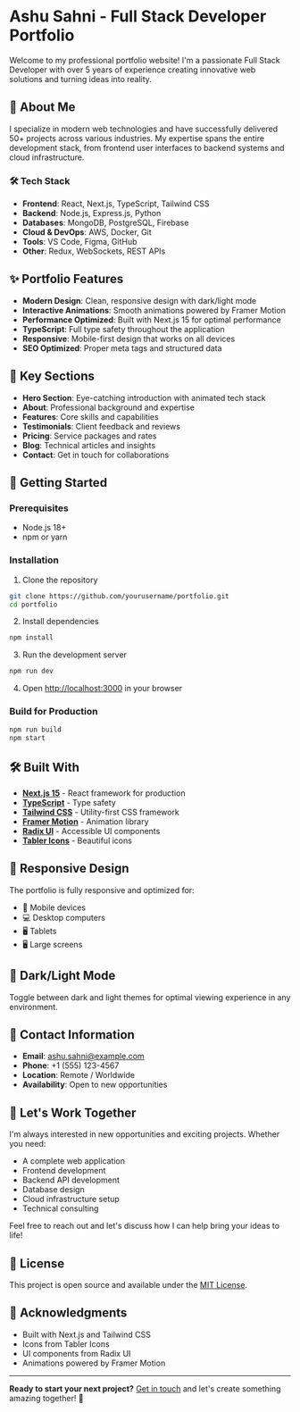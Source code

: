 # Ashu Sahni - Full Stack Developer Portfolio

Welcome to my professional portfolio website! I'm a passionate Full Stack Developer with over 5 years of experience creating innovative web solutions and turning ideas into reality.

## 🚀 About Me

I specialize in modern web technologies and have successfully delivered 50+ projects across various industries. My expertise spans the entire development stack, from frontend user interfaces to backend systems and cloud infrastructure.

### 🛠️ Tech Stack

- **Frontend**: React, Next.js, TypeScript, Tailwind CSS
- **Backend**: Node.js, Express.js, Python
- **Databases**: MongoDB, PostgreSQL, Firebase
- **Cloud & DevOps**: AWS, Docker, Git
- **Tools**: VS Code, Figma, GitHub
- **Other**: Redux, WebSockets, REST APIs

## ✨ Portfolio Features

- **Modern Design**: Clean, responsive design with dark/light mode
- **Interactive Animations**: Smooth animations powered by Framer Motion
- **Performance Optimized**: Built with Next.js 15 for optimal performance
- **TypeScript**: Full type safety throughout the application
- **Responsive**: Mobile-first design that works on all devices
- **SEO Optimized**: Proper meta tags and structured data

## 🎯 Key Sections

- **Hero Section**: Eye-catching introduction with animated tech stack
- **About**: Professional background and expertise
- **Features**: Core skills and capabilities
- **Testimonials**: Client feedback and reviews
- **Pricing**: Service packages and rates
- **Blog**: Technical articles and insights
- **Contact**: Get in touch for collaborations

## 🚀 Getting Started

### Prerequisites

- Node.js 18+ 
- npm or yarn

### Installation

1. Clone the repository
```bash
git clone https://github.com/yourusername/portfolio.git
cd portfolio
```

2. Install dependencies
```bash
npm install
```

3. Run the development server
```bash
npm run dev
```

4. Open [http://localhost:3000](http://localhost:3000) in your browser

### Build for Production

```bash
npm run build
npm start
```

## 🛠️ Built With

- **[Next.js 15](https://nextjs.org/)** - React framework for production
- **[TypeScript](https://www.typescriptlang.org/)** - Type safety
- **[Tailwind CSS](https://tailwindcss.com/)** - Utility-first CSS framework
- **[Framer Motion](https://www.framer.com/motion/)** - Animation library
- **[Radix UI](https://www.radix-ui.com/)** - Accessible UI components
- **[Tabler Icons](https://tabler-icons.io/)** - Beautiful icons

## 📱 Responsive Design

The portfolio is fully responsive and optimized for:
- 📱 Mobile devices
- 💻 Desktop computers
- 🖥️ Tablets
- 🖥️ Large screens

## 🌙 Dark/Light Mode

Toggle between dark and light themes for optimal viewing experience in any environment.

## 📧 Contact Information

- **Email**: ashu.sahni@example.com
- **Phone**: +1 (555) 123-4567
- **Location**: Remote / Worldwide
- **Availability**: Open to new opportunities

## 🤝 Let's Work Together

I'm always interested in new opportunities and exciting projects. Whether you need:
- A complete web application
- Frontend development
- Backend API development
- Database design
- Cloud infrastructure setup
- Technical consulting

Feel free to reach out and let's discuss how I can help bring your ideas to life!

## 📄 License

This project is open source and available under the [MIT License](LICENSE).

## 🙏 Acknowledgments

- Built with Next.js and Tailwind CSS
- Icons from Tabler Icons
- UI components from Radix UI
- Animations powered by Framer Motion

---

**Ready to start your next project?** [Get in touch](#contact) and let's create something amazing together! 🚀
